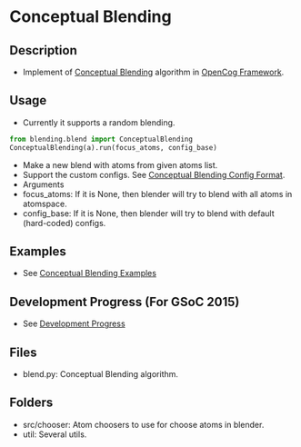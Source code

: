 # Conceptual Blending
## Description
* Implement of [Conceptual Blending](https://en.wikipedia.org/wiki/Conceptual_blending) algorithm in [OpenCog Framework](https://github.com/opencog/opencog).

## Usage
* Currently it supports a random blending.
```python
from blending.blend import ConceptualBlending
ConceptualBlending(a).run(focus_atoms, config_base)
```
* Make a new blend with atoms from given atoms list.
* Support the custom configs. See [Conceptual Blending Config Format](doc/blend-config-format.md).
* Arguments
 * focus_atoms: If it is None, then blender will try to blend with all atoms in atomspace.
 * config_base: If it is None, then blender will try to blend with default (hard-coded) configs.

## Examples
* See [Conceptual Blending Examples](../../examples/python/conceptual_blending)

## Development Progress (For GSoC 2015)
* See [Development Progress](http://wiki.dong-min.kim/GSoC_2015_-_Conceptual_Blending#Progress)

## Files
* blend.py: Conceptual Blending algorithm.

## Folders
* src/chooser: Atom choosers to use for choose atoms in blender.
* util: Several utils.
